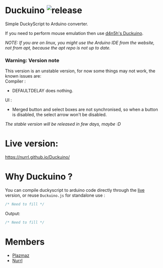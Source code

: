 # Duckuino ![release](https://img.shields.io/github/release/Nurrl/Duckuino/all.svg)
Simple DuckyScript to Arduino converter.

If you need to perform mouse emulation then use [d4n5h's Duckuino](https://github.com/d4n5h/Duckuino).

*NOTE: If you are on linux, you might use the Arduino IDE from the website, not from apt, because the apt repo is not up to date.*

### Warning: Version note
This version is an unstable version, for now some things may not work, the known issues are:  
Compiler :
  * DEFAULTDELAY does nothing.

UI :
  * Merged button and select boxes are not synchronised, so when a button is disabled, the select arrow won't be disabled.

*The stable version will be released in few days, maybe :D*
# Live version:
https://nurrl.github.io/Duckuino/

# Why Duckuino ?
You can compile duckyscript to arduino code directly through the [live](https://nurrl.github.io/Duckuino/ "Duckuino Live") version, or reuse <code>Duckuino.js</code> for standalone use :
```javascript
/* Need to fill */
```
Output:

```c
/* Need to fill */
```
# Members
  - [Plazmaz](https://github.com/Plazmaz)
  - [Nurrl](https://github.com/Nurrl)
